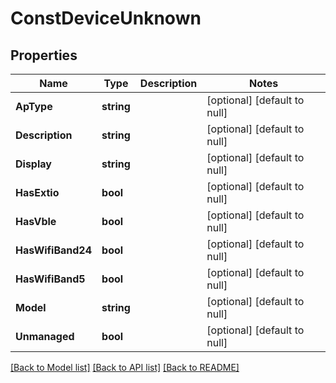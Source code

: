 # ConstDeviceUnknown

## Properties
Name | Type | Description | Notes
------------ | ------------- | ------------- | -------------
**ApType** | **string** |  | [optional] [default to null]
**Description** | **string** |  | [optional] [default to null]
**Display** | **string** |  | [optional] [default to null]
**HasExtio** | **bool** |  | [optional] [default to null]
**HasVble** | **bool** |  | [optional] [default to null]
**HasWifiBand24** | **bool** |  | [optional] [default to null]
**HasWifiBand5** | **bool** |  | [optional] [default to null]
**Model** | **string** |  | [optional] [default to null]
**Unmanaged** | **bool** |  | [optional] [default to null]

[[Back to Model list]](../README.md#documentation-for-models) [[Back to API list]](../README.md#documentation-for-api-endpoints) [[Back to README]](../README.md)

